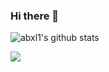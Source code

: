 ### Hi there 👋

![abxl1's github stats](https://github-readme-stats.vercel.app/api?username=abxl1&show_icons=true)

<a href="https://github.com/abxl1" target="_blank"><img src="https://img.shields.io/badge/Javascript-000000?style=for-the-badge&logo=https://simpleicons.org/icons/javascript.svg&logoColor=F7DF1E"/></a>


<!--
**abxl1/abxl1** is a ✨ _special_ ✨ repository because its `README.md` (this file) appears on your GitHub profile.

Here are some ideas to get you started:

- 🔭 I’m currently working on ...
- 🌱 I’m currently learning ...
- 👯 I’m looking to collaborate on ...
- 🤔 I’m looking for help with ...
- 💬 Ask me about ...
- 📫 How to reach me: ...
- 😄 Pronouns: ...
- ⚡ Fun fact: ...
-->
